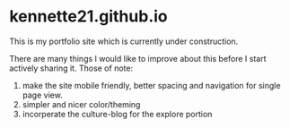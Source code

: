 # kennette21.github.io
This is my portfolio site which is currently under construction. 

There are many things I would like to improve about this before I start actively sharing it. Those of note:
1. make the site mobile friendly, better spacing and navigation for single page view.
2. simpler and nicer color/theming
3. incorperate the culture-blog for the explore portion

